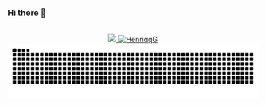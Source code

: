 ### Hi there 👋
<br>

<div align="center">

  <a href="https://github.com/HenriqqG/">
    <img src="https://github-readme-stats.vercel.app/api?username=HenriqqG&include_all_commits=true&count_private=true&show_icons=true&line_height=20&title_color=7A7ADB&icon_color=2234AE&text_color=D3D3D3&bg_color=0,000000,130F40" width="450"/>
    <img src="https://github-readme-stats.vercel.app/api/top-langs?username=HenriqqG&show_icons=true&locale=en&layout=compact&line_height=20&title_color=7A7ADB&icon_color=2234AE&text_color=D3D3D3&bg_color=0,000000,130F40" width="375"  alt="HenriqqG"/>
  </a>
  
  <picture>
    <source media="(prefers-color-scheme: dark)" srcset="https://raw.githubusercontent.com/HenriqqG/HenriqqG/output/github-contribution-grid-snake-dark.svg">
    <source media="(prefers-color-scheme: light)" srcset="https://raw.githubusercontent.com/HenriqqG/HenriqqG/output/github-contribution-grid-snake.svg">
    <img alt="github contribution grid snake animation" src="https://raw.githubusercontent.com/HenriqqG/HenriqqG/output/github-contribution-grid-snake.svg">
</picture>
  
</div>

<!--
**HenriqqG/HenriqqG** is a ✨ _special_ ✨ repository because its `README.md` (this file) appears on your GitHub profile.

Here are some ideas to get you started:

- 🔭 I’m currently working on ...
- 🌱 I’m currently learning ...
- 👯 I’m looking to collaborate on ...
- 🤔 I’m looking for help with ...
- 💬 Ask me about ...
- 📫 How to reach me: ...
- 😄 Pronouns: ...
- ⚡ Fun fact: ...
-->
